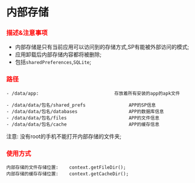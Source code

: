 # 内部存储

### <font color="red"> 描述&注意事项 </font> ###
- 内部存储是只有当前应用可以访问到的存储方式,SP有能被外部访问的模式;
- 应用卸载后内部存储内容都将被删除;
- 包括`sharedPreferences`,`SQLite`;


### <font color="red"> 路径 </font> ###


	- /data/app: 							存放着所有安装的app的apk文件

	- /data/data/包名/shared_prefs 				APP的SP信息
	- /data/data/包名/databases 					APP的数据库信息
	- /data/data/包名/files						APP的文件信息
	- /data/data/包名/cache 						APP的缓存信息



注意: 没有root的手机不能打开内部存储的文件夹;


### <font color="red"> 使用方式 </font> ###


	内部存储的文件存储位置:	context.getFileDir();
	内部存储的缓存存储位置:	context.getCacheDir();
